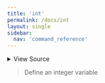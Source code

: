 ```yaml
---
title: 'int'
permalink: /docs/int
layout: single
sidebar:
  nav: 'command_reference'
---
```




<details>
  <summary>View Source</summary>

{% highlight sh %}

local globalArgument=''
[ "$1" = '-g' ] && { globalArgument='-g '; shift; }

if [ $# -eq 1 ]
then
  if [[ "$1" =~ ^([^=]+)=([^=]+)$ ]]
  then
    !fn --shellpen-private writeDSL writeln "declare ${globalArgument}-i ${BASH_REMATCH[1]}=${BASH_REMATCH[2]}"
  else
    !fn --shellpen-private writeDSL writeln "declare ${globalArgument}-i $1"
  fi
elif [ $# -eq 2 ]
then
  !fn --shellpen-private writeDSL writeln "declare ${globalArgument}-i $1=$2"
elif [ $# -eq 3 ] && [ "$2" = '=' ]
then
  !fn --shellpen-private writeDSL writeln "declare ${globalArgument}-i $1=$3"
fi
{% endhighlight %}

</details>



> Define an integer variable







